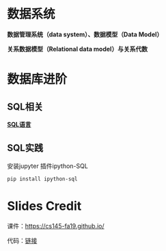 # 数据系统

**数据管理系统（data system）、数据模型（Data Model）**

**关系数据模型（Relational data model）与关系代数**

# 数据库进阶

## SQL相关

**[SQL语言](https://www.w3school.com.cn/sql/sql_syntax.asp)**

## SQL实践

安装jupyter 插件ipython-SQL 

`pip install ipython-sql`

# Slides Credit

课件：https://cs145-fa19.github.io/

代码：[链接](../../ML-BD-Algo/cs145-2018)

